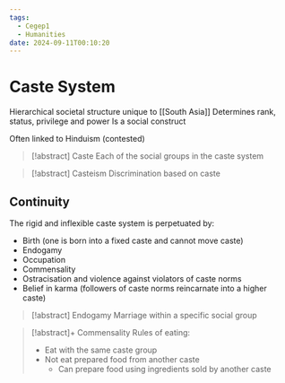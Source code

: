 ```yaml
---
tags:
  - Cegep1
  - Humanities
date: 2024-09-11T00:10:20
---
```


# Caste System

Hierarchical societal structure unique to [[South Asia]]
Determines rank, status, privilege and power
Is a social construct

Often linked to Hinduism (contested)

> [!abstract] Caste
> Each of the social groups in the caste system

> [!abstract] Casteism
> Discrimination based on caste

## Continuity

The rigid and inflexible caste system is perpetuated by:

- Birth (one is born into a fixed caste and cannot move caste)
- Endogamy
- Occupation
- Commensality
- Ostracisation and violence against violators of caste norms
- Belief in karma (followers of caste norms reincarnate into a higher caste)

> [!abstract] Endogamy
> Marriage within a specific social group

> [!abstract]+ Commensality
> Rules of eating:
> 
> - Eat with the same caste group
> - Not eat prepared food from another caste
> 	- Can prepare food using ingredients sold by another caste